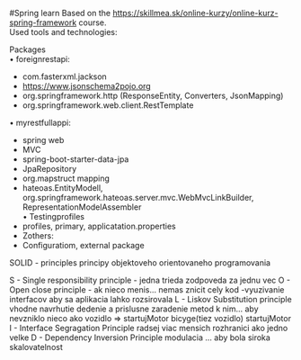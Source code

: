 #Spring learn
Based on the https://skillmea.sk/online-kurzy/online-kurz-spring-framework course.<br>
Used tools and technologies:<br>

Packages<br>
•	foreignrestapi:
-	com.fasterxml.jackson
-	https://www.jsonschema2pojo.org
-	org.springframework.http (ResponseEntity, Converters, JsonMapping)
-	org.springframework.web.client.RestTemplate<br>

•	myrestfullappi:
-	 spring web
-	 MVC
-	spring-boot-starter-data-jpa
-	 JpaRepository
-	 org.mapstruct mapping
-	 hateoas.EntityModell,  org.springframework.hateoas.server.mvc.WebMvcLinkBuilder, RepresentationModelAssembler<br>
•	Testingprofiles 
-	 profiles, primary, applicatation.properties
-	Zothers:
-	 Configuratiom, external package 




SOLID - principles 
principy objektoveho orientovaneho programovania

S - Single responsibility principle
    - jedna trieda zodpoveda za jednu vec
O - Open close principle
    - ak nieco menis... nemas znicit cely kod
    -vyuzivanie interfacov aby sa aplikacia lahko rozsirovala
L - Liskov Substitution principle
    vhodne navrhutie dedenie a prislusne zaradenie metod k nim...
    aby nevzniklo nieco ako vozidlo => startujMotor bicyge(tiez vozidlo) startujMotor
I - Interface Segragation Principle
    radsej viac mensich rozhranici ako jedno velke 
D - Dependency Inversion Principle
    modulacia ... aby bola siroka skalovatelnost
    
